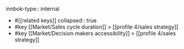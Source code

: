 innbok-type:: internal
- #[[related keys]]
collapsed:: true
- #key [[Market/Sales cycle duration]] > [[profile 4/sales strategy]]
- #key [[Market/Decision makers accessibility]] > [[profile 4/sales strategy]]




